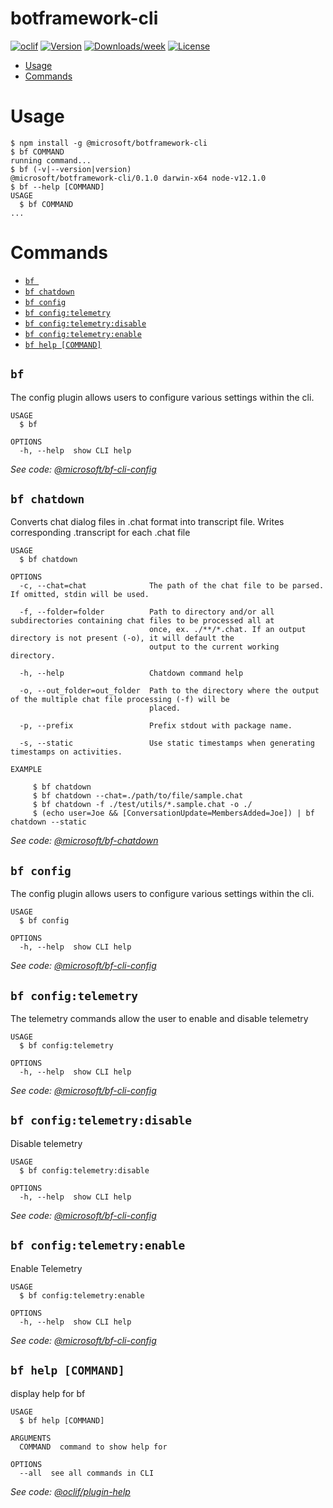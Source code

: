 botframework-cli
================



[![oclif](https://img.shields.io/badge/cli-oclif-brightgreen.svg)](https://oclif.io)
[![Version](https://img.shields.io/npm/v/botframework-cli.svg)](https://npmjs.org/package/botframework-cli)
[![Downloads/week](https://img.shields.io/npm/dw/botframework-cli.svg)](https://npmjs.org/package/botframework-cli)
[![License](https://img.shields.io/npm/l/botframework-cli.svg)](https://github.com/Microsoft/botframework-cli/blob/master/package.json)

<!-- toc -->
* [Usage](#usage)
* [Commands](#commands)
<!-- tocstop -->
# Usage
<!-- usage -->
```sh-session
$ npm install -g @microsoft/botframework-cli
$ bf COMMAND
running command...
$ bf (-v|--version|version)
@microsoft/botframework-cli/0.1.0 darwin-x64 node-v12.1.0
$ bf --help [COMMAND]
USAGE
  $ bf COMMAND
...
```
<!-- usagestop -->
# Commands
<!-- commands -->
* [`bf `](#bf-)
* [`bf chatdown`](#bf-chatdown)
* [`bf config`](#bf-config)
* [`bf config:telemetry`](#bf-configtelemetry)
* [`bf config:telemetry:disable`](#bf-configtelemetrydisable)
* [`bf config:telemetry:enable`](#bf-configtelemetryenable)
* [`bf help [COMMAND]`](#bf-help-command)

## `bf `

The config plugin allows users to configure various settings within the cli.

```
USAGE
  $ bf

OPTIONS
  -h, --help  show CLI help
```

_See code: [@microsoft/bf-cli-config](https://github.com/munozemilio/bf-cli-config/blob/v0.0.0/src/commands/index.ts)_

## `bf chatdown`

Converts chat dialog files in <filename>.chat format into transcript file. Writes corresponding <filename>.transcript for each .chat file

```
USAGE
  $ bf chatdown

OPTIONS
  -c, --chat=chat              The path of the chat file to be parsed. If omitted, stdin will be used.

  -f, --folder=folder          Path to directory and/or all subdirectories containing chat files to be processed all at
                               once, ex. ./**/*.chat. If an output directory is not present (-o), it will default the
                               output to the current working directory.

  -h, --help                   Chatdown command help

  -o, --out_folder=out_folder  Path to the directory where the output of the multiple chat file processing (-f) will be
                               placed.

  -p, --prefix                 Prefix stdout with package name.

  -s, --static                 Use static timestamps when generating timestamps on activities.

EXAMPLE

     $ bf chatdown
     $ bf chatdown --chat=./path/to/file/sample.chat
     $ bf chatdown -f ./test/utils/*.sample.chat -o ./
     $ (echo user=Joe && [ConversationUpdate=MembersAdded=Joe]) | bf chatdown --static
```

_See code: [@microsoft/bf-chatdown](https://github.com/Microsoft/chatdown/blob/v0.0.0/src/commands/chatdown.ts)_

## `bf config`

The config plugin allows users to configure various settings within the cli.

```
USAGE
  $ bf config

OPTIONS
  -h, --help  show CLI help
```

_See code: [@microsoft/bf-cli-config](https://github.com/munozemilio/bf-cli-config/blob/v0.0.0/src/commands/config/index.ts)_

## `bf config:telemetry`

The telemetry commands allow the user to enable and disable telemetry

```
USAGE
  $ bf config:telemetry

OPTIONS
  -h, --help  show CLI help
```

_See code: [@microsoft/bf-cli-config](https://github.com/munozemilio/bf-cli-config/blob/v0.0.0/src/commands/config/telemetry/index.ts)_

## `bf config:telemetry:disable`

Disable telemetry

```
USAGE
  $ bf config:telemetry:disable

OPTIONS
  -h, --help  show CLI help
```

_See code: [@microsoft/bf-cli-config](https://github.com/munozemilio/bf-cli-config/blob/v0.0.0/src/commands/config/telemetry/disable.ts)_

## `bf config:telemetry:enable`

Enable Telemetry

```
USAGE
  $ bf config:telemetry:enable

OPTIONS
  -h, --help  show CLI help
```

_See code: [@microsoft/bf-cli-config](https://github.com/munozemilio/bf-cli-config/blob/v0.0.0/src/commands/config/telemetry/enable.ts)_

## `bf help [COMMAND]`

display help for bf

```
USAGE
  $ bf help [COMMAND]

ARGUMENTS
  COMMAND  command to show help for

OPTIONS
  --all  see all commands in CLI
```

_See code: [@oclif/plugin-help](https://github.com/oclif/plugin-help/blob/v2.1.6/src/commands/help.ts)_
<!-- commandsstop -->
